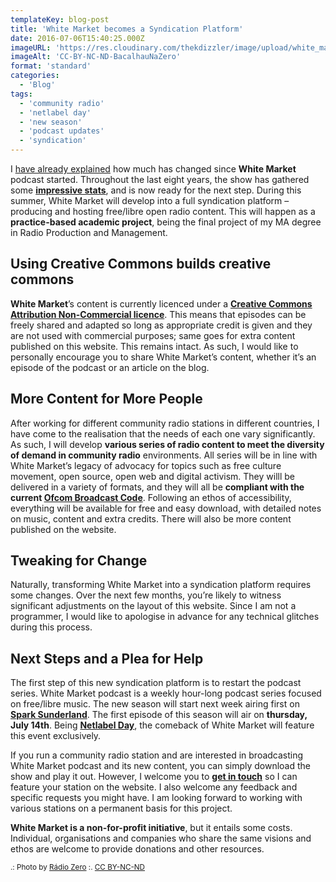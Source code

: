 ```yaml
---
templateKey: blog-post
title: 'White Market becomes a Syndication Platform'
date: 2016-07-06T15:40:25.000Z
imageURL: 'https://res.cloudinary.com/thekdizzler/image/upload/white_market/2016/07/CC-BY-NC-SA-BacalhauNaZero.jpg'
imageAlt: 'CC-BY-NC-ND-BacalhauNaZero'
format: 'standard'
categories:
  - 'Blog'
tags:
  - 'community radio'
  - 'netlabel day'
  - 'new season'
  - 'podcast updates'
  - 'syndication'
---
```


I [have already explained](http://www.whitemarketpodcast.co.uk/blog/2016/03/22/happy-birthday-white-market/) how much has changed since **White Market** podcast started. Throughout the last eight years, the show has gathered some [**impressive stats**](http://www.whitemarketpodcast.co.uk/wp-content/uploads/2016/07/White-Market-Stats-Syndication-Web.pdf), and is now ready for the next step. During this summer, White Market will develop into a full syndication platform – producing and hosting free/libre open radio content. This will happen as a **practice-based academic project**, being the final project of my MA degree in Radio Production and Management.

## Using Creative Commons builds creative commons

**White Market**’s content is currently licenced under a [**Creative Commons Attribution Non-Commercial licence**](http://creativecommons.org/licenses/by-nc/4.0/). This means that episodes can be freely shared and adapted so long as appropriate credit is given and they are not used with commercial purposes; same goes for extra content published on this website. This remains intact. As such, I would like to personally encourage you to share White Market’s content, whether it’s an episode of the podcast or an article on the blog.

## More Content for More People

After working for different community radio stations in different countries, I have come to the realisation that the needs of each one vary significantly. As such, I will develop **various series of radio content to meet the diversity of demand in community radio** environments. All series will be in line with White Market’s legacy of advocacy for topics such as free culture movement, open source, open web and digital activism. They willl be delivered in a variety of formats, and they will all be **compliant with the current [Ofcom Broadcast Code](http://stakeholders.ofcom.org.uk/broadcasting/broadcast-codes/broadcast-code/)**. Following an ethos of accessibility, everything will be available for free and easy download, with detailed notes on music, content and extra credits. There will also be more content published on the website.

## Tweaking for Change

Naturally, transforming White Market into a syndication platform requires some changes. Over the next few months, you’re likely to witness significant adjustments on the layout of this website. Since I am not a programmer, I would like to apologise in advance for any technical glitches during this process.

## Next Steps and a Plea for Help

The first step of this new syndication platform is to restart the podcast series. White Market podcast is a weekly hour-long podcast series focused on free/libre music. The new season will start next week airing first on [**Spark Sunderland**](http://www.sparksunderland.com). The first episode of this season will air on **thursday, July 14th**. Being **[Netlabel Day](http://netlabelday.blogspot.co.uk/p/home.html)**, the comeback of White Market will feature this event exclusively.

If you run a community radio station and are interested in broadcasting White Market podcast and its new content, you can simply download the show and play it out. However, I welcome you to **[get in touch](mailto:whitemarketpodcast@gmail.com)** so I can feature your station on the website. I also welcome any feedback and specific requests you might have. I am looking forward to working with various stations on a permanent basis for this project.

**White Market is a non-for-profit initiative**, but it entails some costs. Individual, organisations and companies who share the same visions and ethos are welcome to provide donations and other resources.

<small>.: Photo by [Rádio Zero](https://www.flickr.com/photos/radiozero/6959494285/) :. [CC BY-NC-ND](https://creativecommons.org/licenses/by-nc-nd/2.0/)</small>
